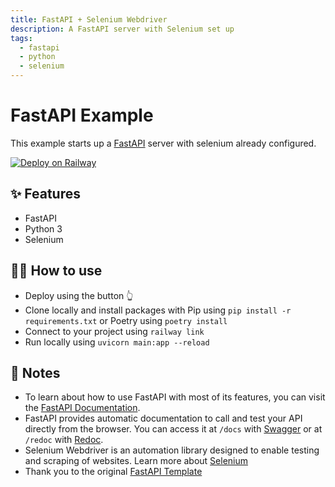 ```yaml
---
title: FastAPI + Selenium Webdriver
description: A FastAPI server with Selenium set up
tags:
  - fastapi
  - python
  - selenium
---
```


# FastAPI Example

This example starts up a [FastAPI](https://fastapi.tiangolo.com/) server with selenium already configured.

[![Deploy on Railway](https://railway.app/button.svg)](https://railway.app/new/template/pXu4Vv)

## ✨ Features

- FastAPI
- Python 3
- Selenium

## 💁‍♀️ How to use

- Deploy using the button 👆
- Clone locally and install packages with Pip using `pip install -r requirements.txt` or Poetry using `poetry install`
- Connect to your project using `railway link`
- Run locally using `uvicorn main:app --reload`

## 📝 Notes

- To learn about how to use FastAPI with most of its features, you can visit the [FastAPI Documentation](https://fastapi.tiangolo.com/tutorial/).
- FastAPI provides automatic documentation to call and test your API directly from the browser. You can access it at `/docs` with [Swagger](https://github.com/swagger-api/swagger-ui) or at `/redoc` with [Redoc](https://github.com/Rebilly/ReDoc).
- Selenium Webdriver is an automation library designed to enable testing and scraping of websites. Learn more about [Selenium](https://www.selenium.dev/documentation/webdriver/getting_started/)
- Thank you to the original [FastAPI Template](https://github.com/railwayapp-templates/fastapi)
